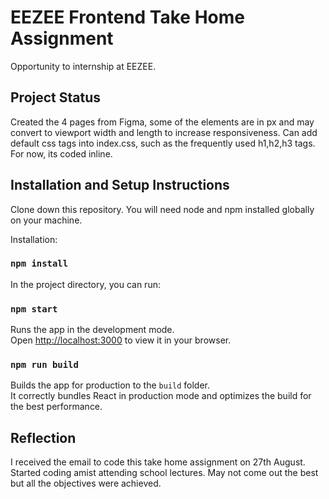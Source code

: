 # EEZEE Frontend Take Home Assignment

Opportunity to internship at EEZEE.

## Project Status

Created the 4 pages from Figma, some of the elements are in px and may convert to viewport width and length to increase responsiveness.
Can add default css tags into index.css, such as the frequently used h1,h2,h3 tags. For now, its coded inline.

## Installation and Setup Instructions

Clone down this repository. You will need node and npm installed globally on your machine.

Installation:

### `npm install`

In the project directory, you can run:

### `npm start`

Runs the app in the development mode.\
Open [http://localhost:3000](http://localhost:3000) to view it in your browser.

### `npm run build`

Builds the app for production to the `build` folder.\
It correctly bundles React in production mode and optimizes the build for the best performance.

## Reflection

I received the email to code this take home assignment on 27th August. Started coding amist attending school lectures. May not come out the best but all the objectives were achieved.

